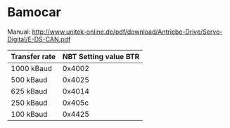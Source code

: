Bamocar
=======

Manual: http://www.unitek-online.de/pdf/download/Antriebe-Drive/Servo-Digital/E-DS-CAN.pdf

| Transfer rate | NBT Setting value BTR |
| ------------- | --------------------- |
| 1000 kBaud | 0x4002 |
| 500 kBaud | 0x4025 |
| 625 kBaud | 0x4014 |
| 250 kBaud | 0x405c |
| 100 kBaud | 0x4425 |
